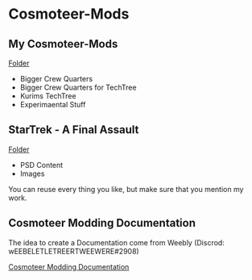 # Cosmoteer-Mods

## My Cosmoteer-Mods
[Folder](https://github.com/kurim/Cosmoteer-Mods/tree/main/Kurim)

- Bigger Crew Quarters
- Bigger Crew Quarters for TechTree
- Kurims TechTree
- Experimaental Stuff

## StarTrek - A Final Assault 
[Folder](https://github.com/kurim/Cosmoteer-Mods/tree/main/ST-AFA)

- PSD Content
- Images

You can reuse every thing you like, but make sure that you mention my work.

## Cosmoteer Modding Documentation

The idea to create a Documentation come from Weebly (Discrod: wEEBELETLETREERTWEEWERE#2908)

[Cosmoteer Modding Documentation](https://bs.kurim.de/books/cosmoteer-modding-documentation)

